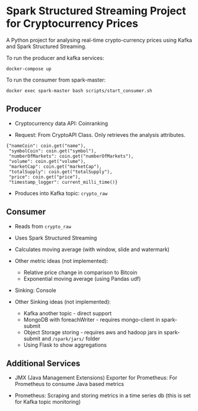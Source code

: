 # Spark Structured Streaming Project for Cryptocurrency Prices

A Python project for analysing real-time crypto-currency prices using Kafka and Spark Structured Streaming.

To run the producer and kafka services:

`docker-compose up`

To run the consumer from spark-master:

`docker exec spark-master bash scripts/start_consumer.sh`

## Producer

* Cryptocurrency data API: Coinranking

* Request: From CryptoAPI Class. Only retrieves the analysis attributes.

```
{"nameCoin": coin.get("name"),
 "symbolCoin": coin.get("symbol"),
 "numberOfMarkets": coin.get("numberOfMarkets"),
 "volume": coin.get("volume"),
 "marketCap": coin.get("marketCap"),
 "totalSupply": coin.get("totalSupply"),
 "price": coin.get("price"),
 "timestamp_logger": current_milli_time()}
```

* Produces into Kafka topic: `crypto_raw`

## Consumer

* Reads from `crypto_raw`

* Uses Spark Structured Streaming

* Calculates moving average (with window, slide and watermark)

* Other metric ideas (not implemented):
    
    * Relative price change in comparison to Bitcoin
    * Exponential moving average (using Pandas udf)

* Sinking: Console

* Other Sinking ideas (not implemented):

    * Kafka another topic - direct support
    * MongoDB with foreachWriter - requires mongo-client in spark-submit 
    * Object Storage storing - requires aws and hadoop jars in spark-submit and `/spark/jars/` folder
    * Using Flask to show aggregations

## Additional Services

* JMX (Java Management Extensions) Exporter for Prometheus: For Prometheus to consume Java based metrics

* Prometheus: Scraping and storing metrics in a time series db (this is set for Kafka topic monitoring)



